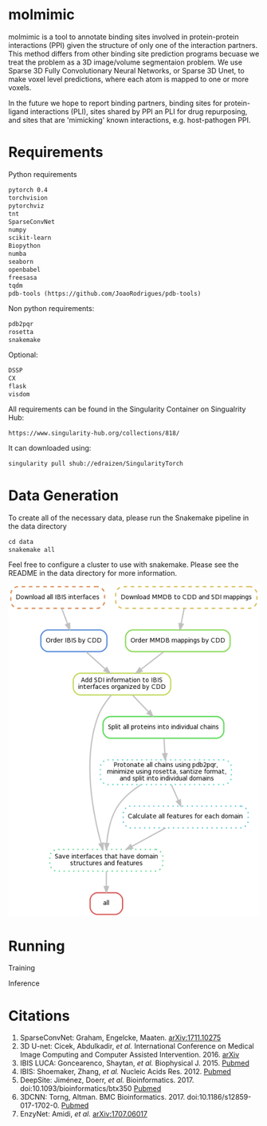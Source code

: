 # molmimic

molmimic is a tool to annotate binding sites involved in protein-protein interactions (PPI) given the structure of only one of the interaction partners. This method differs from other binding site prediction programs becuase we treat the problem as a 3D image/volume segmentaion problem. We use Sparse 3D Fully Convolutionary Neural Networks, or Sparse 3D Unet, to make voxel level predictions, where each atom is mapped to one or more voxels.

In the future we hope to report binding partners, binding sites for protein-ligand interactions (PLI), sites shared by PPI an PLI for drug repurposing, and sites that are 'mimicking' known interactions, e.g. host-pathogen PPI.

# Requirements
Python requirements
```
pytorch 0.4
torchvision
pytorchviz
tnt
SparseConvNet
numpy
scikit-learn
Biopython
numba
seaborn
openbabel
freesasa
tqdm
pdb-tools (https://github.com/JoaoRodrigues/pdb-tools)
```
Non python requirements:
```
pdb2pqr
rosetta
snakemake
```
Optional:
```
DSSP
CX
flask
visdom
```
All requirements can be found in the Singularity Container on Singualrity Hub: 
```
https://www.singularity-hub.org/collections/818/
```
It can downloaded using: 
```bash
singularity pull shub://edraizen/SingularityTorch
```

# Data Generation
To create all of the necessary data, please run the Snakemake pipeline in the data directory

```
cd data
snakemake all
```

Feel free to configure a cluster to use with snakemake. Please see the README in the data directory for more information.

![Data Generation Pipeline](figures/data_generation_pipeline.png)

# Running
Training

Inference

# Citations
1. SparseConvNet: Graham, Engelcke, Maaten. [arXiv:1711.10275](https://arxiv.org/abs/1711.10275)
2. 3D U-net: Cicek, Abdulkadir, *et al.* International Conference on Medical Image Computing and Computer Assisted Intervention. 2016. [arXiv](https://arxiv.org/abs/1606.06650)
3. IBIS LUCA: Goncearenco, Shaytan, *et al.* Biophysical J. 2015. [Pubmed](https://www.ncbi.nlm.nih.gov/pubmed/26213149)
4. IBIS: Shoemaker, Zhang, *et al.* Nucleic Acids Res. 2012. [Pubmed](https://www.ncbi.nlm.nih.gov/pubmed/22102591)
5. DeepSite: Jiménez, Doerr, *et al.* Bioinformatics. 2017. doi:10.1093/bioinformatics/btx350 [Pubmed](https://www.ncbi.nlm.nih.gov/pubmed/28575181)
6. 3DCNN: Torng, Altman. BMC Bioinformatics. 2017. doi:10.1186/s12859-017-1702-0. [Pubmed](https://www.ncbi.nlm.nih.gov/pubmed/28615003)
7. EnzyNet: Amidi, *et al.* [arXiv:1707.06017](https://arxiv.org/abs/1707.06017)

